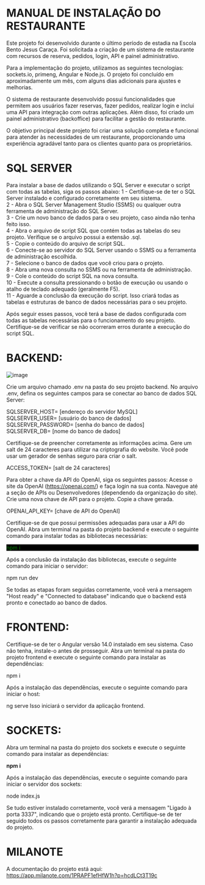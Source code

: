 # MANUAL DE INSTALAÇÃO DO RESTAURANTE
Este projeto foi desenvolvido durante o último período de estadia na Escola Bento Jesus Caraça. Foi solicitada a criação de um sistema de restaurante com recursos de reserva, pedidos, login, API e painel administrativo.

Para a implementação do projeto, utilizamos as seguintes tecnologias: sockets.io, primeng, Angular e Node.js. O projeto foi concluído em aproximadamente um mês, com alguns dias adicionais para ajustes e melhorias.

O sistema de restaurante desenvolvido possui funcionalidades que permitem aos usuários fazer reservas, fazer pedidos, realizar login e inclui uma API para integração com outras aplicações. Além disso, foi criado um painel administrativo (backoffice) para facilitar a gestão do restaurante.

O objetivo principal deste projeto foi criar uma solução completa e funcional para atender às necessidades de um restaurante, proporcionando uma experiência agradável tanto para os clientes quanto para os proprietários.

# SQL SERVER
Para instalar a base de dados utilizando o SQL Server e executar o script com todas as tabelas, siga os passos abaixo:
1 - Certifique-se de ter o SQL Server instalado e configurado corretamente em seu sistema.<br>
2 - Abra o SQL Server Management Studio (SSMS) ou qualquer outra ferramenta de administração do SQL Server.<br>
3 - Crie um novo banco de dados para o seu projeto, caso ainda não tenha feito isso.<br>
4 - Abra o arquivo de script SQL que contém todas as tabelas do seu projeto. Verifique se o arquivo possui a extensão .sql.<br>
5 - Copie o conteúdo do arquivo de script SQL.<br>
6 - Conecte-se ao servidor do SQL Server usando o SSMS ou a ferramenta de administração escolhida.<br>
7 - Selecione o banco de dados que você criou para o projeto.<br>
8 - Abra uma nova consulta no SSMS ou na ferramenta de administração.<br>
9 - Cole o conteúdo do script SQL na nova consulta.<br>
10 - Execute a consulta pressionando o botão de execução ou usando o atalho de teclado adequado (geralmente F5).<br>
11 - Aguarde a conclusão da execução do script. Isso criará todas as tabelas e estruturas de banco de dados necessárias para o seu projeto.<br>

Após seguir esses passos, você terá a base de dados configurada com todas as tabelas necessárias para o funcionamento do seu 
projeto. Certifique-se de verificar se não ocorreram erros durante a execução do script SQL.

# BACKEND:
![image](https://github.com/Miguely101/restaurante/assets/81967205/c2004121-4d9c-4169-88fa-436621d070b7)

Crie um arquivo chamado .env na pasta do seu projeto backend.
No arquivo .env, defina os seguintes campos para se conectar ao banco de dados SQL Server:

SQLSERVER_HOST= [endereço do servidor MySQL]<br>
SQLSERVER_USER= [usuário do banco de dados]<br>
SQLSERVER_PASSWORD= [senha do banco de dados]<br>
SQLSERVER_DB= [nome do banco de dados]<br>

Certifique-se de preencher corretamente as informações acima.
Gere um salt de 24 caracteres para utilizar na criptografia do website. Você pode usar um gerador de senhas seguro para criar o salt.

ACCESS_TOKEN= [salt de 24 caracteres]

Para obter a chave da API do OpenAI, siga os seguintes passos:
Acesse o site da OpenAI (https://openai.com/) e faça login na sua conta.
Navegue até a seção de APIs ou Desenvolvedores (dependendo da organização do site).
Crie uma nova chave de API para o projeto.
Copie a chave gerada.

OPENAI_API_KEY= [chave de API do OpenAI]

Certifique-se de que possui permissões adequadas para usar a API do OpenAI.
Abra um terminal na pasta do projeto backend e execute o seguinte comando para instalar todas as bibliotecas necessárias:

<div style="background-color: black; color: green;">
npm i
</div>

Após a conclusão da instalação das bibliotecas, execute o seguinte comando para iniciar o servidor:

npm run dev

Se todas as etapas foram seguidas corretamente, você verá a mensagem "Host ready" e "Connected to database" indicando que o backend está pronto e conectado ao banco de dados.

# FRONTEND:

Certifique-se de ter o Angular versão 14.0 instalado em seu sistema. Caso não tenha, instale-o antes de prosseguir.
Abra um terminal na pasta do projeto frontend e execute o seguinte comando para instalar as dependências:

npm i

Após a instalação das dependências, execute o seguinte comando para iniciar o host:

ng serve
Isso iniciará o servidor da aplicação frontend.

# SOCKETS:

Abra um terminal na pasta do projeto dos sockets e execute o seguinte comando para instalar as dependências:

<b>npm i</b>

Após a instalação das dependências, execute o seguinte comando para iniciar o servidor dos sockets:

node index.js

Se tudo estiver instalado corretamente, você verá a mensagem "Ligado à porta 3337", indicando que o projeto está pronto.
Certifique-se de ter seguido todos os passos corretamente para garantir a instalação adequada do projeto.
# MILANOTE
A documentação do projeto está aqui: https://app.milanote.com/1PRAPF1efHfW1h?p=hcdLCt3T19c
